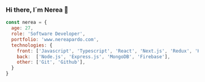### Hi there, I´m Nerea 👋

<!--
**nereapardo/nereapardo** is a ✨ _special_ ✨ repository because its `README.md` (this file) appears on your GitHub profile.

Here are some ideas to get you started:

- 🔭 I’m currently working on ...
- 🌱 I’m currently learning ...
- 👯 I’m looking to collaborate on ...
- 🤔 I’m looking for help with ...
- 💬 Ask me about ...
- 📫 How to reach me: ...
- 😄 Pronouns: ...
- ⚡ Fun fact: ...
-->
```javascript
const nerea = {
  age: 27,
  role: 'Software Developer',
  portfolio: 'www.nereapardo.com',
  technologies: {
    front: ['Javascript', 'Typescript', 'React', 'Next.js', 'Redux', 'HTML', 'CSS', 'Tailwind CSS', 'Bootstrap'],
    back:  ['Node.js', 'Express.js', 'MongoDB', 'Firebase'],
    other: ['Git', 'Github'],
  }
}
```
